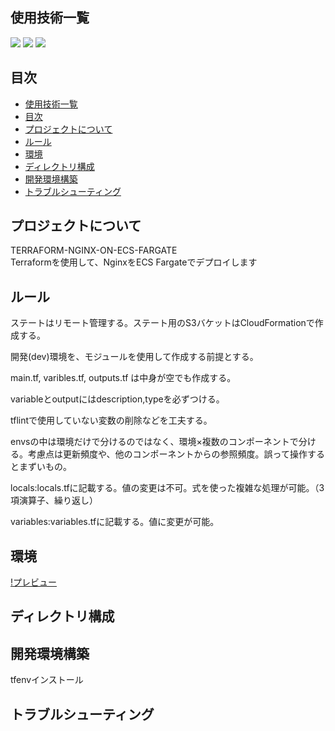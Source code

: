 <div id="top"></div>

## 使用技術一覧

<p style="display: inline">
<img src ="https://qiita-user-contents.imgix.net/https%3A%2F%2Fimg.shields.io%2Fbadge%2F-terraform-20232A%3Fstyle%3Dfor-the-badge%26logo%3Dterraform%26logoColor%3D844EBA?ixlib=rb-4.0.0&auto=format&gif-q=60&q=75&s=7c06c9eb64797f5d40199d3c8a6fdbf8">

<img src ="https://qiita-user-contents.imgix.net/https%3A%2F%2Fimg.shields.io%2Fbadge%2F-AWS%2520fargate-232F3E.svg%3Flogo%3Daws-fargate%26style%3Dfor-the-badge?ixlib=rb-4.0.0&auto=format&gif-q=60&q=75&s=a2a1fb4b8fcc05e1bed888c7564866a7">

<img src ="https://qiita-user-contents.imgix.net/https%3A%2F%2Fimg.shields.io%2Fbadge%2F-Nginx-269539.svg%3Flogo%3Dnginx%26style%3Dfor-the-badge?ixlib=rb-4.0.0&auto=format&gif-q=60&q=75&s=3fd95b04ba4987dde181146b5285d5c9">
</p>

## 目次

- [使用技術一覧](#使用技術一覧)
- [目次](#目次)
- [プロジェクトについて](#プロジェクトについて)
- [ルール](#ルール)
- [環境](#環境)
- [ディレクトリ構成](#ディレクトリ構成)
- [開発環境構築](#開発環境構築)
- [トラブルシューティング](#トラブルシューティング)

## プロジェクトについて
TERRAFORM-NGINX-ON-ECS-FARGATE  
Terraformを使用して、NginxをECS Fargateでデプロイします

## ルール
ステートはリモート管理する。ステート用のS3バケットはCloudFormationで作成する。

開発(dev)環境を、モジュールを使用して作成する前提とする。  

main.tf, varibles.tf, outputs.tf は中身が空でも作成する。  

variableとoutputにはdescription,typeを必ずつける。  

tflintで使用していない変数の削除などを工夫する。  

envsの中は環境だけで分けるのではなく、環境×複数のコンポーネントで分ける。考慮点は更新頻度や、他のコンポーネントからの参照頻度。誤って操作するとまずいもの。

locals:locals.tfに記載する。値の変更は不可。式を使った複雑な処理が可能。（3項演算子、繰り返し） 
 
variables:variables.tfに記載する。値に変更が可能。

## 環境
[!プレビュー](./infrastructure.drawio)

## ディレクトリ構成


## 開発環境構築
tfenvインストール

## トラブルシューティング

